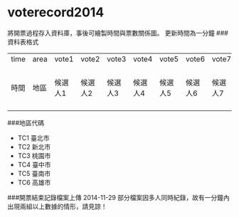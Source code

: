 voterecord2014
==============

將開票過程存入資料庫，事後可繪製時間與票數關係圖。
更新時間為一分鐘
###資料表格式
<table>
<tr><td>time</td><td>area</td><td>vote1</td><td>vote2</td><td>vote3</td><td>vote4</td><td>vote5</td><td>vote6</td><td>vote7</td><td>open</td></tr>
<tr><td>時間</td><td>地區</td><td>候選人1</td><td>候選人2</td><td>候選人3</td><td>候選人4</td><td>候選人5</td><td>候選人6</td><td>候選人7</td><td>已送投開票所數</td></tr>
</table>

###地區代碼
* TC1 臺北市
* TC2 新北市
* TC3 桃園市
* TC4 臺中市
* TC5 臺南市
* TC6 高雄市


###開票結束記錄檔案上傳
2014-11-29  部分檔案因多人同時紀錄，故有一分鐘內出現兩組以上數據的情形，請見諒！
